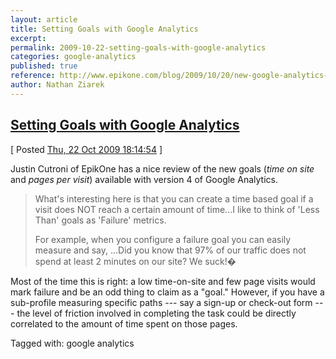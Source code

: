 ```yaml
---
layout: article
title: Setting Goals with Google Analytics
excerpt: 
permalink: 2009-10-22-setting-goals-with-google-analytics
categories: google-analytics 
published: true
reference: http://www.epikone.com/blog/2009/10/20/new-google-analytics-goals/
author: Nathan Ziarek
---
```


## [Setting Goals with Google Analytics][0]  
\[ Posted [Thu, 22 Oct 2009 18:14:54][1] \]

Justin Cutroni of EpikOne has a nice review of the new goals (_time on site_ and _pages per visit_) available with version 4 of Google Analytics.

> What's interesting here is that you can create a time based goal if a visit does NOT reach a certain amount of time...I like to think of 'Less Than' goals as 'Failure' metrics.
> 
> For example, when you configure a failure goal you can easily measure and say, ...Did you know that 97% of our traffic does not spend at least 2 minutes on our site? We suck!�
> 

Most of the time this is right: a low time-on-site and few page visits would mark failure and be an odd thing to claim as a "goal." However, if you have a sub-profile measuring specific paths --- say a sign-up or check-out form --- the level of friction involved in completing the task could be directly correlated to the amount of time spent on those pages.

Tagged with: google analytics


[0]: http://www.epikone.com/blog/2009/10/20/new-google-analytics-goals/
[1]: http://nathanziarek.tumblr.com/post/220377011